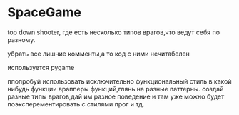 # SpaceGame
top down shooter, где есть несколько типов врагов,что ведут себя по разному.


убрать все лишние комменты,а то код с ними нечитабелен

используется pygame

ппопробуй использовать исключительно функциональный стиль в какой нибудь функции
врапперы функций,глянь на разные паттерны.
создай разные типы врагов,дай им разное поведение и там уже можно будет поэксперементировать с стилями прог и тд.
